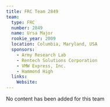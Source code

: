```yaml
---
title: FRC Team 2849
team:
  type: FRC
  number: 2849
  name: Ursa Major
  rookie_year: 2009
  location: Columbia, Maryland, USA
  sponsors:
    - Army Research Lab
    - Rentech Solutions Corporation
    - VMW Express, Inc.
    - Hammond High
  links:
    Website: 
---
```

No content has been added for this team